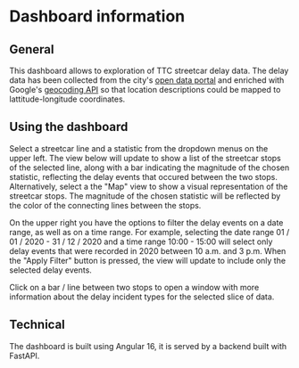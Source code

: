 # Dashboard information

## General
This dashboard allows to exploration of TTC streetcar delay data. The delay data has been collected from the city's [open data portal](https://open.toronto.ca/dataset/ttc-streetcar-delay-data/) and enriched with Google's [geocoding API](https://developers.google.com/maps/documentation/geocoding/overview) so that location descriptions could be mapped to lattitude-longitude coordinates.

## Using the dashboard
Select a streetcar line and a statistic from the dropdown menus on the upper left. The view below will update to show a list of the streetcar stops of the selected line, along with a bar indicating the magnitude of the chosen statistic, reflecting the delay events that occured between the two stops. Alternatively, select a the "Map" view to show a visual representation of the streetcar stops. The magnitude of the chosen statistic will be reflected by the color of the connecting lines between the stops.

On the upper right you have the options to filter the delay events on a date range, as well as on a time range. For example, selecting the date range 01 / 01 / 2020 - 31 / 12 / 2020 and a time range 10:00 - 15:00 will select only delay events that were recorded in 2020 between 10 a.m. and 3 p.m. When the "Apply Filter" button is pressed, the view will update to include only the selected delay events.

Click on a bar / line between two stops to open a window with more information about the delay incident types for the selected slice of data.

## Technical
The dashboard is built using Angular 16, it is served by a backend built with FastAPI.